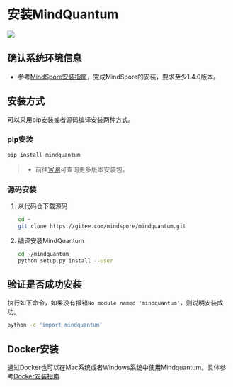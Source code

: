 # 安装MindQuantum

<a href="https://gitee.com/mindspore/docs/blob/master/docs/mindquantum/docs/source_zh_cn/mindquantum_install.md" target="_blank"><img src="https://mindspore-website.obs.cn-north-4.myhuaweicloud.com/website-images/master/resource/_static/logo_source.png"></a>

## 确认系统环境信息

- 参考[MindSpore安装指南](https://www.mindspore.cn/install)，完成MindSpore的安装，要求至少1.4.0版本。

## 安装方式

可以采用pip安装或者源码编译安装两种方式。

### pip安装

```bash
pip install mindquantum
```

> - 前往[官网](https://www.mindspore.cn/versions)可查询更多版本安装包。

### 源码安装

1. 从代码仓下载源码

    ```bash
    cd ~
    git clone https://gitee.com/mindspore/mindquantum.git
    ```

2. 编译安装MindQuantum

    ```bash
    cd ~/mindquantum
    python setup.py install --user
    ```

## 验证是否成功安装

执行如下命令，如果没有报错`No module named 'mindquantum'`，则说明安装成功。

```bash
python -c 'import mindquantum'
```

## Docker安装

通过Docker也可以在Mac系统或者Windows系统中使用Mindquantum。具体参考[Docker安装指南](https://gitee.com/mindspore/mindquantum/blob/master/install_with_docker.md#).

